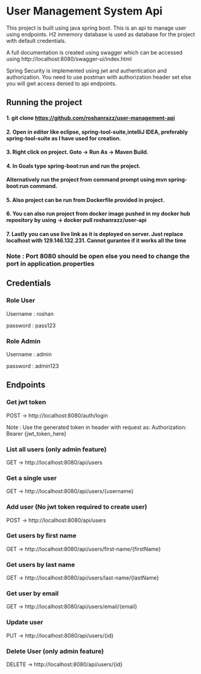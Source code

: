 
# User Management System Api

This  project is built using java spring boot. This is an api to manage user using endpoints. H2 inmemory database is used as database for the project with default credentials.

A full documentation is created using swagger which can be accessed using http://localhost:8080/swagger-ui/index.html

Spring Security is implemented using jwt and authentication and authorization. You need to use postman with authorization header set else you will gwt access denied to api endpoints.

## Running the project
#### 1. git clone https://github.com/roshanrazz/user-management-api
#### 2. Open in editor like eclipse, spring-tool-suite,intelliJ IDEA, preferably spring-tool-suite as I have used for creation.
#### 3. Right click on project. Goto -> Run As -> Maven Build.
#### 4. In Goals type spring-boot:run and run the project.
#### Alternatively run the project from command prompt using mvn spring-boot:run command.
#### 5. Also project can be run from Dockerfile provided in project.
#### 6. You can also run project from docker image pushed in my docker hub repository by using -> docker pull roshanrazz/user-api
#### 7. Lastly you can use live link as it is deployed on server. Just replace localhost with 129.146.132.231. Cannot gurantee if it works all the time

### Note : Port 8080 should be open else you need to change the port in application.properties

## Credentials
### Role User
Username : roshan

password : pass123

### Role Admin 
Username : admin

password : admin123

## Endpoints

### Get jwt token 
POST -> http://localhost:8080/auth/login

Note : Use the generated token in header with request as:
Authorization: Bearer {jwt_token_here}

### List all users (only admin feature)
GET -> http://localhost:8080/api/users
### Get a single user
GET -> http://localhost:8080/api/users/{username}
### Add user (No jwt token required to create user)
POST -> http://localhost:8080/api/users
### Get users by first name
GET -> http://localhost:8080/api/users/first-name/{firstName}

### Get users by last name
GET -> http://localhost:8080/api/users/last-name/{lastName}
### Get user by email
GET -> http://localhost:8080/api/users/email/{email}
### Update user
PUT -> http://localhost:8080/api/users/{id}
### Delete User (only admin feature)
DELETE -> http://localhost:8080/api/users/{id}
